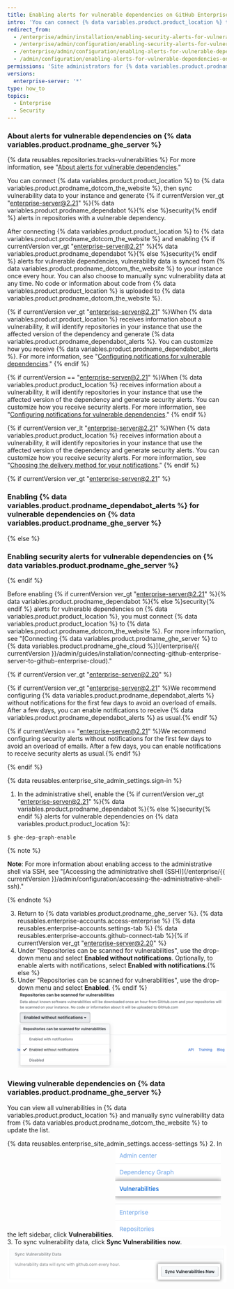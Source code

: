 ```yaml
---
title: Enabling alerts for vulnerable dependencies on GitHub Enterprise Server
intro: 'You can connect {% data variables.product.product_location %} to {% data variables.product.prodname_ghe_cloud %} and enable {% if currentVersion ver_gt "enterprise-server@2.21" %}{% data variables.product.prodname_dependabot %}{% else %}security{% endif %} alerts for vulnerable dependencies in repositories in your instance.'
redirect_from:
  - /enterprise/admin/installation/enabling-security-alerts-for-vulnerable-dependencies-on-github-enterprise-server
  - /enterprise/admin/configuration/enabling-security-alerts-for-vulnerable-dependencies-on-github-enterprise-server
  - /enterprise/admin/configuration/enabling-alerts-for-vulnerable-dependencies-on-github-enterprise-server
  - /admin/configuration/enabling-alerts-for-vulnerable-dependencies-on-github-enterprise-server
permissions: 'Site administrators for {% data variables.product.prodname_ghe_server %} who are also owners of the connected {% data variables.product.prodname_ghe_cloud %} organization or enterprise account can enable {% if currentVersion ver_gt "enterprise-server@2.21" %}{% data variables.product.prodname_dependabot %}{% else %}security{% endif %} alerts for vulnerable dependencies on {% data variables.product.prodname_ghe_server %}.'
versions:
  enterprise-server: '*'
type: how_to
topics:
  - Enterprise
  - Security
---
```


### About alerts for vulnerable dependencies on {% data variables.product.prodname_ghe_server %}

{% data reusables.repositories.tracks-vulnerabilities %} For more information, see "[About alerts for vulnerable dependencies](/github/managing-security-vulnerabilities/about-alerts-for-vulnerable-dependencies)."

You can connect {% data variables.product.product_location %} to {% data variables.product.prodname_dotcom_the_website %}, then sync vulnerability data to your instance and generate {% if currentVersion ver_gt "enterprise-server@2.21" %}{% data variables.product.prodname_dependabot %}{% else %}security{% endif %} alerts in repositories with a vulnerable dependency.

After connecting {% data variables.product.product_location %} to {% data variables.product.prodname_dotcom_the_website %} and enabling {% if currentVersion ver_gt "enterprise-server@2.21" %}{% data variables.product.prodname_dependabot %}{% else %}security{% endif %} alerts for vulnerable dependencies, vulnerability data is synced from {% data variables.product.prodname_dotcom_the_website %} to your instance once every hour. You can also choose to manually sync vulnerability data at any time. No code or information about code from {% data variables.product.product_location %} is uploaded to {% data variables.product.prodname_dotcom_the_website %}.

{% if currentVersion ver_gt "enterprise-server@2.21" %}When {% data variables.product.product_location %} receives information about a vulnerability, it will identify repositories in your instance that use the affected version of the dependency and generate {% data variables.product.prodname_dependabot_alerts %}. You can customize how you receive {% data variables.product.prodname_dependabot_alerts %}. For more information, see "[Configuring notifications for vulnerable dependencies](/github/managing-security-vulnerabilities/configuring-notifications-for-vulnerable-dependencies/#configuring-notifications-for-dependabot-alerts)."
{% endif %}

{% if currentVersion == "enterprise-server@2.21" %}When {% data variables.product.product_location %} receives information about a vulnerability, it will identify repositories in your instance that use the affected version of the dependency and generate security alerts. You can customize how you receive security alerts. For more information, see "[Configuring notifications for vulnerable dependencies](/github/managing-security-vulnerabilities/configuring-notifications-for-vulnerable-dependencies/#configuring-notifications-for-security-alerts)."
{% endif %}

{% if currentVersion ver_lt "enterprise-server@2.21" %}When {% data variables.product.product_location %} receives information about a vulnerability, it will identify repositories in your instance that use the affected version of the dependency and generate security alerts. You can customize how you receive security alerts. For more information, see "[Choosing the delivery method for your notifications](/github/receiving-notifications-about-activity-on-github/choosing-the-delivery-method-for-your-notifications#choosing-the-delivery-method-for-security-alerts-for-vulnerable-dependencies)."
{% endif %}

{% if currentVersion ver_gt "enterprise-server@2.21" %}
### Enabling {% data variables.product.prodname_dependabot_alerts %} for vulnerable dependencies on {% data variables.product.prodname_ghe_server %}
{% else %}
### Enabling security alerts for vulnerable dependencies on {% data variables.product.prodname_ghe_server %}
{% endif %}

Before enabling {% if currentVersion ver_gt "enterprise-server@2.21" %}{% data variables.product.prodname_dependabot %}{% else %}security{% endif %} alerts for vulnerable dependencies on {% data variables.product.product_location %}, you must connect {% data variables.product.product_location %} to {% data variables.product.prodname_dotcom_the_website %}. For more information, see "[Connecting {% data variables.product.prodname_ghe_server %} to {% data variables.product.prodname_ghe_cloud %}](/enterprise/{{ currentVersion }}/admin/guides/installation/connecting-github-enterprise-server-to-github-enterprise-cloud)."

{% if currentVersion ver_gt "enterprise-server@2.20" %}

{% if currentVersion ver_gt "enterprise-server@2.21" %}We recommend configuring {% data variables.product.prodname_dependabot_alerts %} without notifications for the first few days to avoid an overload of emails. After a few days, you can enable notifications to receive {% data variables.product.prodname_dependabot_alerts %} as usual.{% endif %}

{% if currentVersion == "enterprise-server@2.21" %}We recommend configuring security alerts without notifications for the first few days to avoid an overload of emails. After a few days, you can enable notifications to receive security alerts as usual.{% endif %}

{% endif %}

{% data reusables.enterprise_site_admin_settings.sign-in %}

1. In the administrative shell, enable the {% if currentVersion ver_gt "enterprise-server@2.21" %}{% data variables.product.prodname_dependabot %}{% else %}security{% endif %} alerts for vulnerable dependencies on {% data variables.product.product_location %}:

 ``` shell
$ ghe-dep-graph-enable
```
   {% note %}

   **Note**: For more information about enabling access to the administrative shell via SSH, see "[Accessing the administrative shell (SSH)](/enterprise/{{ currentVersion }}/admin/configuration/accessing-the-administrative-shell-ssh)."

   {% endnote %}

3. Return to {% data variables.product.prodname_ghe_server %}.
{% data reusables.enterprise-accounts.access-enterprise %}
{% data reusables.enterprise-accounts.settings-tab %}
{% data reusables.enterprise-accounts.github-connect-tab %}{% if currentVersion ver_gt "enterprise-server@2.20" %}
5. Under "Repositories can be scanned for vulnerabilities", use the drop-down menu and select **Enabled without notifications**. Optionally, to enable alerts with notifications, select **Enabled with notifications**.{% else %}
5. Under "Repositories can be scanned for vulnerabilities", use the drop-down menu and select **Enabled**.
{% endif %}
   ![Drop-down menu to enable scanning repositories for vulnerabilities](/assets/images/enterprise/site-admin-settings/enable-vulnerability-scanning-in-repositories.png)

### Viewing vulnerable dependencies on {% data variables.product.prodname_ghe_server %}

You can view all vulnerabilities in {% data variables.product.product_location %} and manually sync vulnerability data from {% data variables.product.prodname_dotcom_the_website %} to update the list.

{% data reusables.enterprise_site_admin_settings.access-settings %}
2. In the left sidebar, click **Vulnerabilities**. ![Vulnerabilities tab in the site admin sidebar](/assets/images/enterprise/business-accounts/vulnerabilities-tab.png)
3. To sync vulnerability data, click **Sync Vulnerabilities now**. ![Sync vulnerabilities now button](/assets/images/enterprise/site-admin-settings/sync-vulnerabilities-button.png)
